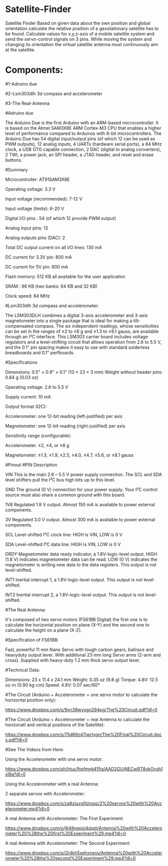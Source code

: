 # Satellite-Finder

Satellite Finder Based on given data about the own position and global orientation calculate the relative position of a geostationary satellite has to be found. Calculate values for x,y,z-axis of a mobile satellite system and send the servo-control signals on 3 pins. While moving the system and changing its orientation the virtual satellite antenna must continuously aim at the satellite.

# Components:

#1-Adruino due

#2-Lsm303dlh 3d compass and accelerometer

#3-The Real-Antenna

#Adruino due

The Arduino Due is the first Arduino with an ARM-based microcontroller. It is based on the Atmel SAM3X8E ARM Cortex-M3 CPU that enables a higher level of performance compared to Arduinos with 8-bit microcontrollers. The Arduino Due has 54 digital input/output pins (of which 12 can be used as PWM outputs), 12 analog inputs, 4 UARTs (hardware serial ports), a 84 MHz clock, a USB OTG capable connection, 2 DAC (digital to analog converters), 2 TWI, a power jack, an SPI header, a JTAG header, and reset and erase buttons.



#Summary

Microcontroller: AT91SAM3X8E

Operating voltage: 3.3 V

Input voltage (recommended): 7-12 V

Input voltage (limits): 6-20 V

Digital I/O pins	: 54 (of which 12 provide PWM output)

Analog input pins: 12

Analog outputs pins (DAC): 2

Total DC output current on all I/O lines: 130 mA

DC current for 3.3V pin: 800 mA

DC current for 5V pin: 800 mA

Flash memory: 512 KB all available for the user application

SRAM	: 96 KB (two banks: 64 KB and 32 KB)

Clock speed: 84 MHz

#Lsm303dlh 3d compass and accelerometer:

The LSM303DLH combines a digital 3-axis accelerometer and 3-axis magnetometer into a single package that is ideal for making a tilt-compensated compass. The six independent readings, whose sensitivities can be set in the ranges of ±2 to ±8 g and ±1.3 to ±8.1 gauss, are available through an I²C interface. This LSM303 carrier board includes voltage regulators and a level-shifting circuit that allows operation from 2.6 to 5.5 V, and the 0.1" pin spacing makes it easy to use with standard solderless breadboards and 0.1" perfboards.

#Specifications

Dimensions: 0.5" × 0.9" × 0.1" (13 × 23 × 3 mm)
Weight without header pins: 0.84 g (0.03 oz)

Operating voltage: 2.6 to 5.5 V

Supply current: 10 mA

Output format (I2C):

Accelerometer: one 12-bit reading (left-justified) per axis

Magnetometer: one 12-bit reading (right-justified) per axis

Sensitivity range (configurable):

Accelerometer: ±2, ±4, or ±8 g

Magnetometer: ±1.3, ±1.9, ±2.5, ±4.0, ±4.7, ±5.6, or ±8.1 gauss


#Pinout
#PIN	Description

VIN	This is the main 2.6 – 5.5 V power supply connection. The SCL and SDA level shifters pull the I²C bus high bits up to this level.

GND	The ground (0 V) connection for your power supply. Your I²C control source must also share a common ground with this board.

1V8	Regulated 1.8 V output. Almost 150 mA is available to power external components.

3V	Regulated 3.0 V output. Almost 300 mA is available to power external components.

SCL	Level-shifted I²C clock line: HIGH is VIN, LOW is 0 V

SDA	Level-shifted I²C data line: HIGH is VIN, LOW is 0 V

DRDY	Magnetometer data ready indicator, a 1.8V-logic-level output. HIGH (1.8 V) indicates magnetometer data can be read. LOW (0 V) indicates the magnetometer is writing new data to the data registers. This output is not level-shifted.

INT1	Inertial interrupt 1, a 1.8V-logic-level output. This output is not level-shifted.

INT2	Inertial interrupt 2, a 1.8V-logic-level output. This output is not level-shifted.


#The Real Antenna:

It's composed of two servo motors (FS61BB Digital) the first one is to calculate the horizontal position on plane (X-Y) and the second one to calculate the height on a plane (X-Z).

#Specification of FS61BB:

Fast, powerful 11 mm Nano Servo with tough carbon gears, ballrace and heavyduty output lever. With additional 23 mm long Servo arms (2-arm and cross). Supplied with heavy-duty 1.2 mm thick servo output lever.

#Technical Data:

Dimensions: 23 x 11.4 x 24.1 mm
Weight: 0.35 oz (9.8 g)
Torque: 4.8V: 12.5 oz-in (0.90 kg-cm)
Speed: 4.8V: 0.07 sec/60°


#The Circuit (Arduino + Accelerometer + one servo motor to calculate the horizontal position only):

https://www.dropbox.com/s/9xn38wysgn294pg/The%20Circuit.pdf?dl=0

#The Circuit (Arduino + Accelerometer + real Antenna to calculate the horizonatl and vertical positions of the Satellite):

https://www.dropbox.com/s/75d69z47jwrlvgn/The%20Final%20Circuit.docx.pdf?dl=0


#See The Videos from Here:

Using the Accelerometer with one servo motor:

https://www.dropbox.com/sh/htuu1hpfmnk415g/AAD2GUjNECwRT8vkOysh1xl9a?dl=0


Using the Accelerometer with a real Antenna:

2 separate servos with Accelerometer:

https://www.dropbox.com/s/za8ziuvs0lzjoqz/2%20servos%20with%20Accelerometer.mp4?dl=0

A real Antenna with Accelerometer: The First Experiment:

https://www.dropbox.com/s/j648nepoj4qjqit/Antenna%20with%20Accelerometer%20%28the%20first%20Experiment%29.mp4?dl=0

A real Antenna with Accelerometer: The Second Experiment: 

https://www.dropbox.com/s/i2i4kh5xehxneov/Antenna%20with%20Accelerometer%20%28the%20second%20Experiment%29.mp4?dl=0











